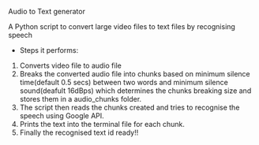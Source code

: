 Audio to Text generator

A Python script to convert large video files to text files by recognising speech
- Steps it performs:
1. Converts video file to audio file
2. Breaks the converted audio file into chunks based on minimum silence time(default 0.5 secs) between two words and minimum silence sound(deafult 16dBps) which determines the chunks breaking size and stores them in a audio_chunks folder.
3. The script then reads the chunks created and tries to recognise the speech using Google API.
4. Prints the text into the terminal file for each chunk.
5. Finally the recognised text id ready!!
